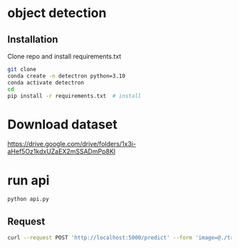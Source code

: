 # object detection

## Installation

Clone repo and install requirements.txt

```bash
git clone 
conda create -n detectron python=3.10
conda activate detectron
cd 
pip install -r requirements.txt  # install
```

# Download dataset
https://drive.google.com/drive/folders/1x3i-aHef5Oz1kdxUZaEX2mSSADmPp8Kl

# run api
```bash
python api.py
```
## Request
```bash
curl --request POST 'http://localhost:5000/predict' --form 'image=@./training_dataset/train/images/000000095_jpg.rf.5765799a16d4712761cd7dd423be1e03.jpg'
```
